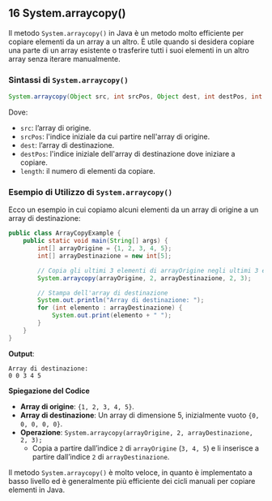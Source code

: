 ## 16 System.arraycopy()

Il metodo `System.arraycopy()` in Java è un metodo molto efficiente per copiare elementi da un array a un altro. È utile quando si desidera copiare una parte di un array esistente o trasferire tutti i suoi elementi in un altro array senza iterare manualmente.

### Sintassi di `System.arraycopy()`

```java
System.arraycopy(Object src, int srcPos, Object dest, int destPos, int length);
```

Dove:
- `src`: l’array di origine.
- `srcPos`: l'indice iniziale da cui partire nell'array di origine.
- `dest`: l’array di destinazione.
- `destPos`: l'indice iniziale dell'array di destinazione dove iniziare a copiare.
- `length`: il numero di elementi da copiare.

### Esempio di Utilizzo di `System.arraycopy()`

Ecco un esempio in cui copiamo alcuni elementi da un array di origine a un array di destinazione:

```java
public class ArrayCopyExample {
    public static void main(String[] args) {
        int[] arrayOrigine = {1, 2, 3, 4, 5};
        int[] arrayDestinazione = new int[5];

        // Copia gli ultimi 3 elementi di arrayOrigine negli ultimi 3 elementi di arrayDestinazione
        System.arraycopy(arrayOrigine, 2, arrayDestinazione, 2, 3);

        // Stampa dell'array di destinazione
        System.out.println("Array di destinazione: ");
        for (int elemento : arrayDestinazione) {
            System.out.print(elemento + " ");
        }
    }
}
```

**Output**:
```
Array di destinazione:
0 0 3 4 5
```

**Spiegazione del Codice**

- **Array di origine**: `{1, 2, 3, 4, 5}`.
- **Array di destinazione**: Un array di dimensione 5, inizialmente vuoto `{0, 0, 0, 0, 0}`.
- **Operazione**: `System.arraycopy(arrayOrigine, 2, arrayDestinazione, 2, 3);`
  - Copia a partire dall’indice `2` di `arrayOrigine` (`3, 4, 5`) e li inserisce a partire dall’indice `2` di `arrayDestinazione`.

Il metodo `System.arraycopy()` è molto veloce, in quanto è implementato a basso livello ed è generalmente più efficiente dei cicli manuali per copiare elementi in Java.